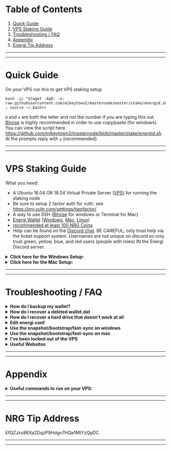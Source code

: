 # Table of Contents
1. [Quick Guide](#quick-guide)
1. [VPS Staking Guide](#vps-staking-guide)
1. [Troubleshooting / FAQ](#troubleshooting--faq)
1. [Appendix](#appendix)
1. [Energi Tip Address](#nrg-tip-address)

---
---

# Quick Guide
On your VPS run this to get VPS staking setup  

    bash -ic "$(wget -4qO- -o- raw.githubusercontent.com/mikeytown2/masternode/master/stake/energid.sh)" ; source ~/.bashrc

`O` and `o` are both the letter and not the number if you are typing this out.  
[Bitvise](https://dl.bitvise.com/BvSshClient-Inst.exe) is highly recommended in order to use copy/paste (for windows).  
You can view the script here https://github.com/mikeytown2/masternode/blob/master/stake/energid.sh.  
At the prompts reply with `y` (recommended). 

___  
___  

# VPS Staking Guide

What you need:  
- A Ubuntu 16.04 OR 18.04 Virtual Private Server ([VPS](https://www.vultr.com/?ref=7876413-4F)) for running the staking node 
- Be sure to setup 2 factor auth for vultr; see https://my.vultr.com/settings/twofactor/ 
- A way to use SSH ([Bitvise](https://dl.bitvise.com/BvSshClient-Inst.exe) for windows or Terminal for Mac)  
- [Energi Wallet](https://github.com/energicryptocurrency/energi/releases/latest) ([Windows](https://github.com/energicryptocurrency/energi/releases/download/v2.2.1/energicore-2.2.1-win64-setup.exe),
 [Mac](https://github.com/energicryptocurrency/energi/releases/download/v2.2.1/energicore-2.2.1-macos.dmg), 
 [Linux](https://github.com/energicryptocurrency/energi/releases/download/v2.2.1/energicore-2.2.1-linux.tar.gz))
- [recommended at least 100 NRG Coins](https://coinmarketcap.com/currencies/energi/#markets)
- Help can be found on the [Discord chat](https://discord.gg/QACDTxt). 
  BE CAREFUL; only trust help via the ticket support system.
  Usernames are not unique on discord so only trust green, yellow, blue, and red users (people with roles) IN the Energi Discord server.

<details><summary id="win"><strong>Click here for the Windows Setup:</strong></summary>

#### 1.0 Wallet Prep.  
Enable coin control features. 
In the desktop wallet go to Settings -> Options -> Wallet and make sure Enable coin control features is checked and click OK.  
![](https://i.imgur.com/TiqP96p.png "")  

#### 2.0 Next you'll need a VPS.
Any VPS provider will work; in this example vultr will be used.
Get a VPS from here
https://www.vultr.com/?ref=7876413-4F

Once signed up go here https://my.vultr.com/deploy/  

1. Choose Server  
   ![](https://i.imgur.com/gAfrQIq.png "")  
1. Select a location  
   ![](https://i.imgur.com/njK2ncr.png "")  
1. Select Ubuntu 18.04  
   ![](https://i.imgur.com/B3vKhdJ.png "")  
1. Select $3.50  
   ![](https://i.imgur.com/jgVFGDI.png "")  
1. Click deploy now button  
   ![](https://i.imgur.com/39rK5xl.png "")  

Once deployed (wait 2 minutes)  
![](https://i.imgur.com/SySIwzL.png "")  

##### 3.0 Login to VPS via SSH.  
Click the Cloud Instance link on the left or the Manage link/Server Details on the right  
![](https://i.imgur.com/g0Jdj4O.png "")  

Under IP click the copy icon 
![copy icon](https://www.materialui.co/materialIcons/content/content_copy_black_24x24.png "copy icon" )  
![](https://i.imgur.com/49G3uam.png "")  

![](https://i.imgur.com/XOFN9EW.png  "")  
Open up [Bitvise](https://dl.bitvise.com/BvSshClient-Inst.exe) and paste in the IP of your VPS into the Host field under Server on the left side. 
To the right of that in the Username field put in `root` and change Initial method to `keyboard-interactive`.  
Click the login button  
![](https://i.imgur.com/DG2oZn9.png  "")  
Click Accept and Save for host key verification  
![](https://i.imgur.com/oewSrev.png  "")  

Go back to the vultr Server Information page and under password click the copy icon 
![copy icon](https://www.materialui.co/materialIcons/content/content_copy_black_24x24.png "copy icon")  
![](https://i.imgur.com/hRb01oa.png "")  
Then paste in the password from vultr.  
![](https://i.imgur.com/ASWvnWp.png "")  


#### 4.0 VPS Steps

Copy the following line and paste into your remote terminal and press enter (right click to paste in Bitvise) ([How to connect to your VPS (3.0)](#30-get-vps-ip)).  

    bash -ic "$(wget -4qO- -o- raw.githubusercontent.com/mikeytown2/masternode/master/stake/energid.sh)" ; source ~/.bashrc  

`O` and `o` are both the letter and not the number if you are typing this out.  
[Bitvise](https://dl.bitvise.com/BvSshClient-Inst.exe) is highly recommended in order to use copy/paste.  
You can view the script here https://github.com/mikeytown2/masternode/blob/master/stake/energid.sh
![](https://i.imgur.com/dgQZWWn.png "")  

Type in `y` when it asks to "Proceed with the script (y/n)?:"
![](https://i.imgur.com/cea9Sfc.png "")  
This will take about 10 minutes to update Ubuntu 18.04 to the latest package versions. 
Please wait for Linux to be updated.

Type in `y` when it asks to "Make it so only the above list of users can login via SSH (y/n)?:"
![](https://i.imgur.com/y1TeTc5.png "")  

Scan in your QR code and confirm it works by typing in the 6 digit code.
![](https://i.imgur.com/6snmtDy.png "")  

Write down the emergency scratch codes and then type in `y`
to use this 2 factor code.
![](https://i.imgur.com/kCn0ITN.png "")  

Type in `y` when it asks to "Install a new energid node on this vps (y/n)?:"
![](https://i.imgur.com/IWB6Pzt.png "")  

Give it time to install the node on your Linux box
![](https://i.imgur.com/1ZeSnBb.png "")  

#### 5.0 Upload your wallet.dat to the VPS

This script uses https://send.firefox.com/ to transfer files from your desktop computer onto the vps. 
All files are encrypted before being uploaded and decrypted on the client after downloading. 
The encryption key is never sent to the server. 

You should be at this point now.  
![](https://i.imgur.com/bzJFhPy.png "")  

Shutdown the energi wallet.

Open up the energicore folder.  
windows key + r  
`explorer.exe %appdata%\energicore`  
![](https://i.imgur.com/v5qnHAg.png "")  

If you see the database folder; please turn off the energi wallet  
![](https://i.imgur.com/PO3tng9.png "")  

Please go to https://send.firefox.com/  
![](https://i.imgur.com/3Rr8fDU.png "")  

Select wallet.dat and drag it into your browser to upload it  
![](https://i.imgur.com/kGJ7qx2.png "")  
![](https://i.imgur.com/agvAV66.png "")  

Click the upload button and then copy link  
![](https://i.imgur.com/c2weNT5.png "")  

Then go to the ssh terminal and paste in (right click) the link and press enter.  
![](https://i.imgur.com/uq2IDbB.png "")  
Fill in the password you set on send.firefox.com if you set one.  

Wait for the wallet to load  
![](https://i.imgur.com/bdcWWEj.png "")  

Enter in your wallet's password  
![](https://i.imgur.com/3Y6RGf1.png "")  

##### 6.0 Script will end with  
Script will end with the amount of energi in the wallet.  
The amount of energi that is staking.  
The staking status.  
![](https://i.imgur.com/FXfWo3E.png "")  


##### 7.0 Edit energi.conf on your desktop
windows key + r  
`notepad.exe %appdata%\energicore\energi.conf`  
and add in  
`staking=0`  

##### 8.0 Notes
You can re-run the staking script to continue where you left off OR to upload a different wallet.dat file.

If you messed up and want to start over with a fresh VPS instance go to https://my.vultr.com/ 
click on the three dots to the right ... and select Server Reinstall.

</details>

<details><summary id='mac'><b>Click here for the Mac Setup:</b></summary>
    
#### 1.0 Wallet Prep.  
Enable coin control features. 
In the desktop wallet go to Energi -> Preferences -> Wallet and make sure Enable coin control features is checked and click OK.  
![](https://i.imgur.com/YsLF7FW.png "")  

#### 2.0 Next you'll need a VPS.
Any VPS provider will work; in this example vultr will be used.
Get a VPS from here
https://www.vultr.com/?ref=7876413-4F

Once signed up go here https://my.vultr.com/deploy/  

1. Choose Server  
   ![](https://i.imgur.com/gAfrQIq.png "")  
1. Select a location  
   ![](https://i.imgur.com/njK2ncr.png "")  
1. Select Ubuntu 18.04  
   ![](https://i.imgur.com/B3vKhdJ.png "")  
1. Select $3.50  
   ![](https://i.imgur.com/jgVFGDI.png "")  
1. Click deploy now button  
   ![](https://i.imgur.com/39rK5xl.png "")  

Once deployed (wait 2 minutes)  
![](https://i.imgur.com/SySIwzL.png "")  

##### 3.0 Login to VPS via SSH.  
Click the Cloud Instance link on the left or the Manage link/Server Details on the right  
![](https://i.imgur.com/g0Jdj4O.png "")  

Under IP click the copy icon 
![copy icon](https://www.materialui.co/materialIcons/content/content_copy_black_24x24.png "copy icon" )  
![](https://i.imgur.com/49G3uam.png "")  
 
Finder -> Menubar (top of screen) -> Go -> Utilities. Open Terminal.  
Then from the menubar to Shell -> New Remote Connection.  
![](https://i.imgur.com/djlgZ7f.png  "")  

Select Secure Shell (ssh); then click the right +.
In the field paste in the ip address of your VPS.  
![](https://i.imgur.com/NlGZqyw.png  "")  
Click the Connect button.  
![](https://i.imgur.com/v6TcEKM.png  "")  
Type in `yes` here  
![](https://i.imgur.com/MFx4817.png  "")  

Go back to the vultr Server Information page and under password click the copy icon 
![copy icon](https://www.materialui.co/materialIcons/content/content_copy_black_24x24.png "copy icon")  
![](https://i.imgur.com/hRb01oa.png "")  
Then paste in the password from vultr and press enter. 
Note that there will not be any \*\*\*\*\*\*\*\* when you paste in the password.  
![](https://i.imgur.com/rodtUzV.png "")  


#### 4.0 VPS Steps

Copy the following line and paste into your remote terminal and press enter ([How to connect to your VPS (3.0)](#30-get-vps-ip)).  

    bash -ic "$(wget -4qO- -o- raw.githubusercontent.com/mikeytown2/masternode/master/stake/energid.sh)" ; source ~/.bashrc  

`O` and `o` are both the letter and not the number if you are typing this out.  
You can view the script here https://github.com/mikeytown2/masternode/blob/master/stake/energid.sh
![](https://i.imgur.com/eHHs6eD.png "")  

Type in `y` when it asks to "Proceed with the script (y/n)?:"
![](https://i.imgur.com/plcq07d.png "")  
This will take about 10 minutes to update Ubuntu 18.04 to the latest package versions. 
Please wait for Linux to be updated.

Type in `y` when it asks to "Make it so only the above list of users can login via SSH (y/n)?:"
![](https://i.imgur.com/Xib0pXJ.png "")  

Scan in your QR code and confirm it works by typing in the 6 digit code.  
You'll want to make the terminal window bigger here to more easily scan in the QR code.  
![](https://i.imgur.com/LJe2xs3.png "")  

Write down the emergency scratch codes and then type in `y`
to use this 2 factor code.
![](https://i.imgur.com/cs6ZZFC.png "")  

Type in `y` when it asks to "Install a new energid node on this vps (y/n)?:"
![](https://i.imgur.com/UPDTtjQ.png "")  

Give it time to install the node on your Linux box
![](https://i.imgur.com/mvGHhsD.png "")  


#### 5.0 Upload your wallet.dat to the VPS

This script uses https://send.firefox.com/ to transfer files from your desktop computer onto the vps. 
All files are encrypted before being uploaded and decrypted on the client after downloading. 
The encryption key is never sent to the server. 

You should be at this point now.  
![](https://i.imgur.com/qL8b5EV.png "")  

Shutdown the energi wallet.

Open up the energicore folder (~/Library/Application Support/EnergiCore).  
Terminal -> Menubar (top of screen) -> Shell -> New Window -> New Window with Settings - Basic  
Type/Paste in 

    open "${HOME}/Library/Application Support/EnergiCore"

![](https://i.imgur.com/ADTVntH.png "")  

If you see the database folder; please turn off the energi wallet  
![](https://i.imgur.com/C4nHdRz.png "")  

Please go to https://send.firefox.com/  
![](https://i.imgur.com/3Rr8fDU.png "")  

Select wallet.dat and drag it into your browser to upload it  
![](https://i.imgur.com/9V3EviE.png "")  
![](https://i.imgur.com/agvAV66.png "")  

Click the upload button and then copy link  
![](https://i.imgur.com/c2weNT5.png "")  

Then go to the ssh terminal and paste in the link and press enter.  
![](https://i.imgur.com/PbuAW1f.png "")  
Fill in the password you set on send.firefox.com if you set one.  

Wait for the wallet to load  
![](https://i.imgur.com/vyOwZYR.png "")  

Enter in your wallet's password  
![](https://i.imgur.com/sloB52B.png "")  

##### 6.0 Script will end with  
Script will end with the amount of energi in the wallet.  
The amount of energi that is staking.  
The staking status.  
![](https://i.imgur.com/6Y9IinA.png "")  


##### 7.0 Edit energi.conf on your desktop
Terminal -> Menubar (top of screen) -> Shell -> New Window -> New Window with Settings - Basic  
Type/Paste in 

    open -a TextEdit "${HOME}/Library/Application Support/EnergiCore/energi.conf"  

and add in  
`staking=0`  

##### 8.0 Notes
You can re-run the staking script to continue where you left off OR to upload a different wallet.dat file.

If you messed up and want to start over with a fresh VPS instance go to https://my.vultr.com/ 
click on the three dots to the right ... and select Server Reinstall.


</details>

___  
___  

# Troubleshooting / FAQ  

<details><summary id="backup"><strong> How do I backup my wallet? </strong></summary>

Make sure it's been encrypted with a password and then store the wallet.dat file on 
[Dropbox](https://www.dropbox.com/) or [Google Drive](https://drive.google.com/). 
Make sure the cloud backup provider has 2 factor authentication enabled 
([Google](https://support.google.com/accounts/answer/185839?hl=en), 
[Dropbox](https://www.dropbox.com/help/security/enable-two-step-verification)). 
On windows the wallet can be found in the `%appdata%/energicore` directory 
(windows key + r `%appdata%/energicore` and if that doesn't work try `%userprofile%\AppData\Roaming\energicore`). 
On Mac it can be found in the `~/Library/Application Support/EnergiCore` directory; 
Finder -> Menubar (top of screen) -> Go -> Utilities, open Terminal, type in `open ~/Library/Application\ Support/EnergiCore`.

You can also backup via `dumpwallet`.  
Go to tools -> debug console and type in `dumpwallet enrg.txt`.  
enrg.txt is usually put in the same folder as the energi wallet executable.  
Print this out and keep it in a safe place.  

</details>

<details><summary id="file-recovery"><strong> How do I recover a deleted wallet.dat </strong></summary>

Download Recuva: https://www.ccleaner.com/recuva/download/standard  
Once you install run it and select all files  
![](https://i.imgur.com/MI3iDBt.png "")  
Search in the  
`C:\Users\username\AppData\Roaming\EnergiCore`  
folder replacing `username` with the correct path.  
![](https://i.imgur.com/d7NYyXN.png "")  
Check enable deep scan  
![](https://i.imgur.com/nSJ6oKK.png "")  
Wait for it to scan your hard drive and then look for any files with wallet.dat in the name.  

</details>


<details><summary id="hd-recovery"><strong> How do I recover a hard drive that doesn't work at all </strong></summary>

If the drive still spins up but won't boot up and you suspect very minor damage SpinRite might be able to help.      
https://www.grc.com/cs/prepurch.htm  

If your drive needs a lot of help checkout professional data recovery services like this one.  
https://rossmanngroup.com/data-recovery-service-nyc/  

</details>


<details><summary id="edit-energi"><strong> Edit energi.conf </strong></summary>

Tools -> Open wallet configuration file.

If the above doesn't work you can do this:  
Windows:  
windows key + r  
`notepad %appdata%/energicore/energi.conf`  
Copy Paste the above line into the run dialog box.

Mac:  
go to Finder -> Menubar (top of screen) -> Go -> Utilities, open Terminal, type in  
`open -a TextEdit ~/Library/Application\ Support/EnergiCore/energi.conf`  
If you already have a terminal window open and want another one go to the Menubar (top of screen) -> new window -> new windows with profile - basic. Then paste in the above command.

</details>

<details><summary id="fastsync-windows"><strong> Use the snapshot/bootstrap/fast-sync on windows </strong></summary>

#### Automatic 

1. Close out the Energi Wallet.  
2. Download and run this file: [energi-qt.bat](https://raw.githack.com/mikeytown2/masternode/master/qt/energi-qt.bat).  
3. Wait for the energi wallet to start up again (give it about 10 min to start after running the bat file).  

#### Manual

1. Download the latest snapshot [here](https://www.dropbox.com/s/gsaqiry3h1ho3nh/blocks_n_chains.tar.gz?dl=1)
2. Close out the Energi Wallet.
3. You'll need [7zip](https://www.7-zip.org/download.html) to open up the tar.gz file. Go to the energicore folder by pressing the 
`windows key + r` and then pasting in this  
```
explorer.exe %appdata%\EnergiCore
```
and if that doesn't work try pasting in this  
```
explorer.exe %userprofile%\AppData\Roaming\EnergiCore
```
4. And then delete everything in the energicore folder **except** for  
- the backups folder  
- wallet.dat  
- masternode.conf  
- energi.conf  
5. Extract the contents of the archive into the EnergiCore folder.  
6. Start wallet up again.  

</details>

<details><summary id="fastsync-windows"><strong> Use the snapshot/bootstrap/fast-sync on mac </strong></summary>

#### Automatic 

1. Close out the Energi Wallet.  
2. Go to the Finder -> Menubar (top of screen) -> Go -> Utilities, open Terminal, type/paste in
```
bash -i <( curl -sL https://raw.githack.com/mikeytown2/masternode/master/qt/energi-qt-mac.sh )
```
3. Wait for the energi wallet to start up again (give it about 10 min to start after running the above command).  

#### Manual

1. Download the latest snapshot [here](https://www.dropbox.com/s/gsaqiry3h1ho3nh/blocks_n_chains.tar.gz?dl=1)
2. Close out the Energi Wallet.
3. Open up the EnergiCore folder
Go to the Finder -> Menubar (top of screen) -> Go -> Utilities, open Terminal, type/paste in 
```
open "${HOME}/Library/Application Support/EnergiCore"
```
4. And then delete everything in the energicore folder **except** for  
- the backups folder  
- wallet.dat  
- masternode.conf  
- energi.conf  
5. Extract the contents of the archive into the EnergiCore folder.  
6. Start wallet up again.  

</details>

<details><summary id="vps-lockout"><strong> I've been locked out of the VPS </strong></summary>
    
You get one of these errors when trying to login via Bitvise:  
"Network error: Connection timed out"  
"Network error: Software caused a connection abort"  

Go here to get your IP address: http://ipinfo.io/ip.
Then you'll need to login to the box via the "view console" button on the vultr manage page.
once logged in type this in  

    denyhosts_unblock YOUR.DESKTOP.IP.ADDRESS

Replace "YOUR.DESKTOP.IP.ADDRESS" with the numbers found on http://ipinfo.io/ip

</details>

<details><summary id="websites"><strong> Useful Websites </strong></summary>

Energi Website  
https://www.energi.world/  

Block Explorer  
https://explore.energi.network/  
https://explore2.energi.network/  

Coinmarketcap  
https://coinmarketcap.com/currencies/energi/  

</details>


---
---

# Appendix

<details><summary id="vps-commands"y><strong>Useful commands to run on your VPS:</strong></summary>

Get the staking status  
`energi-cli getstakingstatus`  

Get the total number of NRG coins the wallet has  
`energi-cli getbalance`  

Get the total number of NRG coins that will be staked  
`energi-cli liststakeinputs balance`  

Get how long the daemon has been running for in seconds.  
`energi-cli uptime`  

Compare the local blockcount and the explorer’s blockcount.  
`energi-cli blockcheck`  

Download the blocks and chainstake folders; fairly close to a new install. Will get the node back on the correct chain.  
`energi-cli dl_blocks_n_chains`  

Check github for a new version; and update if there is a new version.  
`energi-cli update_daemon`  

Delete the node off of the VPS.  
`energi-cli remove_daemon`  

Restart the daemon.  
`energi-cli restart`  

Watch the last 20 entries in the daemon log  
`energi-cli daemon_log tail 20 watch`  

Get the last 2 entries in the daemon log that deal with the node startup and shutdown  
`energi-cli daemon_log starts 2 20`  

</details>

---
---

# NRG Tip Address #
EfQZJxx86Xa2DqzP9Hdgv7HQe1MtYzQpDC


---
---

